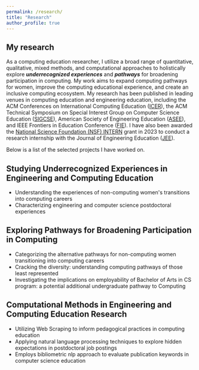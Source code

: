 ```yaml
---
permalink: /research/
title: "Research"
author_profile: true
---
```


My research
------
As a computing education researcher, I utilize a broad range of quantitative, qualitative, mixed methods, and computational approaches to holistically explore ***underrecognized experiences*** and ***pathways*** for broadening participation in computing. My work aims to expand computing pathways for women, improve the computing educational experience, and create an inclusive computing ecosystem. My research has been published in leading venues in computing education and engineering education, including the ACM Conferences on International Computing Education ([ICER](https://dl.acm.org/conference/icer)), the ACM Technical Symposium on Special Interest Group on Computer Science Education ([SIGCSE](https://dl.acm.org/conference/sigcse)), American Society of Engineering Education ([ASEE](https://www.asee.org/home)), and IEEE Frontiers in Education Conference ([FIE](https://ieeexplore.ieee.org/xpl/conhome/1000297/all-proceedings)). I have also been awarded the [National Science Foundation (NSF) INTERN](https://www.nsf.gov/eng/eec/intern.jsp) grant in 2023 to conduct a research internship with the Journal of Engineering Education ([JEE](https://onlinelibrary.wiley.com/journal/21689830)). 

Below is a list of the selected projects I have worked on. 

Studying Underrecognized Experiences in Engineering and Computing Education
----
 * Understanding the experiences of non-computing women's transitions into computing careers
 * Characterizing engineering and computer science postdoctoral experiences 
    
Exploring Pathways for Broadening Participation in Computing
----
 * Categorizing the alternative pathways for non-computing women transitioning into computing careers
 * Cracking the diversity: understanding computing pathways of those least represented
 * Investigating the implications on employability of Bachelor of Arts in CS program: a potential additional undergraduate pathway to Computing
    
Computational Methods in Engineering and Computing Education Research
---  
 * Utilizing Web Scraping to inform pedagogical practices in computing education
 * Applying natural language processing techniques to explore hidden expectations in postdoctoral job postings
 * Employs bibliometric nlp approach to evaluate publication keywords in computer science education
